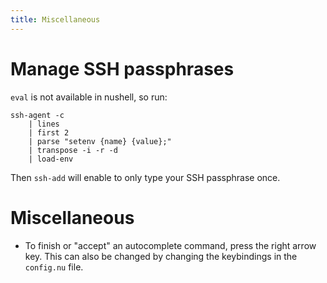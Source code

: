 ```yaml
---
title: Miscellaneous
---
```


# Manage SSH passphrases

`eval` is not available in nushell, so run:

```nushell
ssh-agent -c
    | lines
    | first 2
    | parse "setenv {name} {value};"
    | transpose -i -r -d
    | load-env
```

Then `ssh-add` will enable to only type your SSH passphrase once.

# Miscellaneous

- To finish or "accept" an autocomplete command, press the right arrow key. This can also be changed by changing the keybindings in the `config.nu` file.
